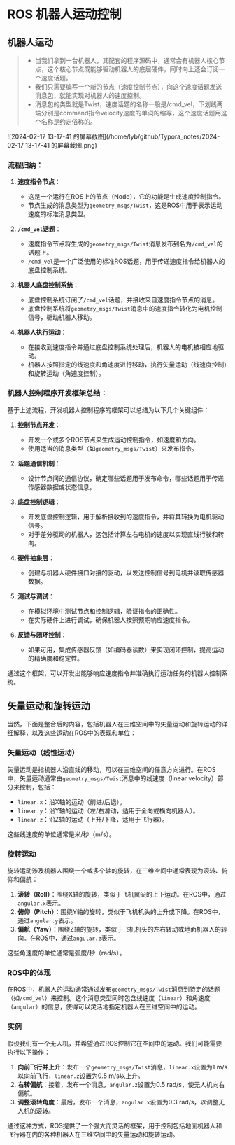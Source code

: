 # ROS 机器人运动控制

## 机器人运动

>- 当我们拿到一台机器人，其配套的程序源码中，通常会有机器人核心节点，这个核心节点既能够驱动机器人的底层硬件，同时向上还会订阅一个速度话题。
>- 我们只需要编写一个新的节点（速度控制节点），向这个速度话题发送消息包，就能实现对机器人的速度控制。
>- 消息包的类型就是Twist，速度话题的名称一般是/cmd_vel，下划线两端分别是command指令velocity速度的单词的缩写，这个速度话题用这个名称是约定俗称的。

![2024-02-17 13-17-41 的屏幕截图](/home/lyb/github/Typora_notes/2024-02-17 13-17-41 的屏幕截图.png)

### 流程归纳：

1. **速度指令节点**：
   - 这是一个运行在ROS上的节点（Node），它的功能是生成速度控制指令。
   - 节点生成的消息类型为`geometry_msgs/Twist`，这是ROS中用于表示运动速度的标准消息类型。

2. **`/cmd_vel`话题**：
   - 速度指令节点将生成的`geometry_msgs/Twist`消息发布到名为`/cmd_vel`的话题上。
   - `/cmd_vel`是一个广泛使用的标准ROS话题，用于传递速度指令给机器人的底盘控制系统。

3. **机器人底盘控制系统**：
   - 底盘控制系统订阅了`/cmd_vel`话题，并接收来自速度指令节点的消息。
   - 底盘控制系统将`geometry_msgs/Twist`消息中的速度指令转化为电机控制信号，驱动机器人移动。

4. **机器人执行运动**：
   - 在接收到速度指令并通过底盘控制系统处理后，机器人的电机被相应地驱动。
   - 机器人按照指定的线速度和角速度进行移动，执行矢量运动（线速度控制）和旋转运动（角速度控制）。

### 机器人控制程序开发框架总结：

基于上述流程，开发机器人控制程序的框架可以总结为以下几个关键组件：

1. **控制节点开发**：
   - 开发一个或多个ROS节点来生成运动控制指令，如速度和方向。
   - 使用适当的消息类型（如`geometry_msgs/Twist`）来发布指令。

2. **话题通信机制**：
   - 设计节点间的通信协议，确定哪些话题用于发布命令，哪些话题用于传递传感器数据或状态信息。

3. **底盘控制逻辑**：
   - 开发底盘控制逻辑，用于解析接收到的速度指令，并将其转换为电机驱动信号。
   - 对于差分驱动的机器人，这包括计算左右电机的速度以实现直线行驶和转向。

4. **硬件抽象层**：
   - 创建与机器人硬件接口对接的驱动，以发送控制信号到电机并读取传感器数据。

5. **测试与调试**：
   - 在模拟环境中测试节点和控制逻辑，验证指令的正确性。
   - 在实际硬件上进行调试，确保机器人按照预期响应速度指令。

6. **反馈与闭环控制**：
   - 如果可用，集成传感器反馈（如编码器读数）来实现闭环控制，提高运动的精确度和稳定性。

通过这个框架，可以开发出能够响应速度指令并准确执行运动任务的机器人控制系统。

## 矢量运动和旋转运动

当然，下面是整合后的内容，包括机器人在三维空间中的矢量运动和旋转运动的详细解释，以及这些运动在ROS中的表现和单位：

### 矢量运动（线性运动）

矢量运动是指机器人沿直线的移动，可以在三维空间的任意方向进行。在ROS中，矢量运动通常由`geometry_msgs/Twist`消息中的线速度（linear velocity）部分来控制，包括：

- `linear.x`：沿X轴的运动（前进/后退）。
- `linear.y`：沿Y轴的运动（左/右滑动，适用于全向或横向机器人）。
- `linear.z`：沿Z轴的运动（上升/下降，适用于飞行器）。

这些线速度的单位通常是米/秒（m/s）。

### 旋转运动

旋转运动涉及机器人围绕一个或多个轴的旋转，在三维空间中通常表现为滚转、俯仰和偏航：

1. **滚转（Roll）**：围绕X轴的旋转，类似于飞机翼尖的上下运动。在ROS中，通过`angular.x`表示。
2. **俯仰（Pitch）**：围绕Y轴的旋转，类似于飞机机头的上升或下降。在ROS中，通过`angular.y`表示。
3. **偏航（Yaw）**：围绕Z轴的旋转，类似于飞机机头的左右转动或地面机器人的转向。在ROS中，通过`angular.z`表示。

这些角速度的单位通常是弧度/秒（rad/s）。

### ROS中的体现

在ROS中，机器人的运动通常通过发布`geometry_msgs/Twist`消息到特定的话题（如`/cmd_vel`）来控制。这个消息类型同时包含线速度（`linear`）和角速度（`angular`）的信息，使得可以灵活地指定机器人在三维空间中的运动。

### 实例

假设我们有一个无人机，并希望通过ROS控制它在空间中的运动。我们可能需要执行以下操作：

1. **向前飞行并上升**：发布一个`geometry_msgs/Twist`消息，`linear.x`设置为1 m/s以向前飞行，`linear.z`设置为0.5 m/s以上升。
2. **右转偏航**：接着，发布一个消息，`angular.z`设置为0.5 rad/s，使无人机向右偏航。
3. **调整滚转角度**：最后，发布一个消息，`angular.x`设置为0.3 rad/s，以调整无人机的滚转。

通过这种方式，ROS提供了一个强大而灵活的框架，用于控制包括地面机器人和飞行器在内的各种机器人在三维空间中的矢量运动和旋转运动。